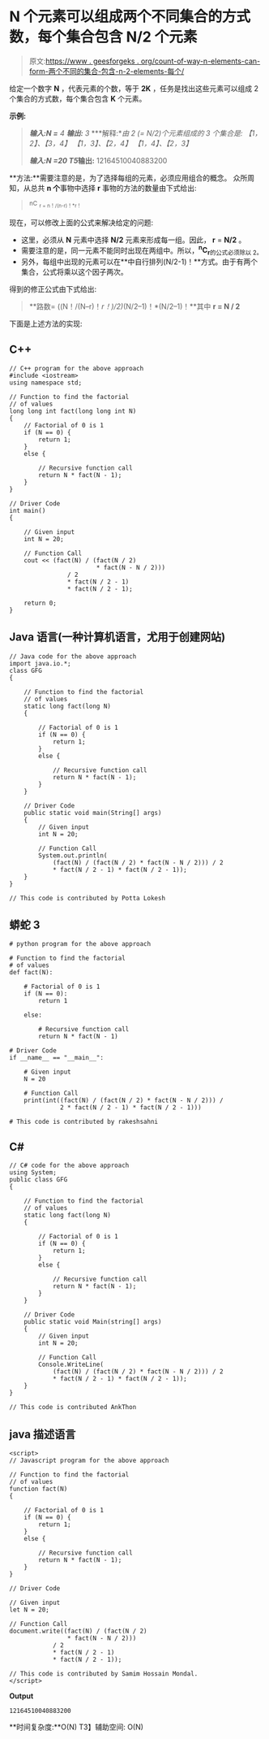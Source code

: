 # N 个元素可以组成两个不同集合的方式数，每个集合包含 N/2 个元素

> 原文:[https://www . geesforgeks . org/count-of-way-n-elements-can-form-两个不同的集合-包含-n-2-elements-每个/](https://www.geeksforgeeks.org/count-of-ways-n-elements-can-form-two-different-sets-containing-n-2-elements-each/)

给定一个数字 **N** ，代表元素的个数，等于 **2K** ，任务是找出这些元素可以组成 2 个集合的方式数，每个集合包含 **K** 个元素。

**示例:**

> ***输入:N =** 4*
> ***输出:** 3*
> ***解释:**由 2 (= N/2)个元素组成的 3 个集合是:*
> *【1，2】、【3，4】*
> *【1，3】、【2，4】*
> *【1，4】、【2，3】*
> 
> ***输入:N =**20*
> T5**输出:** 12164510040883200

**方法:**需要注意的是，为了选择每组的元素，必须应用组合的概念。
众所周知，从总共 **n 个**事物中选择 **r** 事物的方法的数量由下式给出:

> <sup>nC</sup> <sub><sup>r = n！/(n-r)！*r！</sup></sub>

现在，可以修改上面的公式来解决给定的问题:

*   这里，必须从 **N** 元素中选择 **N/2** 元素来形成每一组。因此， **r** = **N/2** 。
*   需要注意的是，同一元素不能同时出现在两组中。所以，**<sup>n</sup>C<sub>r</sub>**<sub>的公式必须除以 2。</sub>
*   另外，每组中出现的元素可以在**中自行排列(N/2-1)！**方式。由于有两个集合，公式将乘以这个因子两次。

得到的修正公式由下式给出:

> **路数= ((N！/(N–r)！*r！)/2)*(N/2–1)！*(N/2–1)！**其中 **r = N / 2**

下面是上述方法的实现:

## C++

```
// C++ program for the above approach
#include <iostream>
using namespace std;

// Function to find the factorial
// of values
long long int fact(long long int N)
{
    // Factorial of 0 is 1
    if (N == 0) {
        return 1;
    }
    else {

        // Recursive function call
        return N * fact(N - 1);
    }
}

// Driver Code
int main()
{

    // Given input
    int N = 20;

    // Function Call
    cout << (fact(N) / (fact(N / 2)
                        * fact(N - N / 2)))
                / 2
                * fact(N / 2 - 1)
                * fact(N / 2 - 1);

    return 0;
}
```

## Java 语言(一种计算机语言，尤用于创建网站)

```
// Java code for the above approach
import java.io.*;
class GFG
{

    // Function to find the factorial
    // of values
    static long fact(long N)
    {

        // Factorial of 0 is 1
        if (N == 0) {
            return 1;
        }
        else {

            // Recursive function call
            return N * fact(N - 1);
        }
    }

    // Driver Code
    public static void main(String[] args)
    {
        // Given input
        int N = 20;

        // Function Call
        System.out.println(
            (fact(N) / (fact(N / 2) * fact(N - N / 2))) / 2
            * fact(N / 2 - 1) * fact(N / 2 - 1));
    }
}

// This code is contributed by Potta Lokesh
```

## 蟒蛇 3

```
# python program for the above approach

# Function to find the factorial
# of values
def fact(N):

    # Factorial of 0 is 1
    if (N == 0):
        return 1

    else:

        # Recursive function call
        return N * fact(N - 1)

# Driver Code
if __name__ == "__main__":

    # Given input
    N = 20

    # Function Call
    print(int((fact(N) / (fact(N / 2) * fact(N - N / 2))) /
              2 * fact(N / 2 - 1) * fact(N / 2 - 1)))

# This code is contributed by rakeshsahni
```

## C#

```
// C# code for the above approach
using System;
public class GFG
{

    // Function to find the factorial
    // of values
    static long fact(long N)
    {

        // Factorial of 0 is 1
        if (N == 0) {
            return 1;
        }
        else {

            // Recursive function call
            return N * fact(N - 1);
        }
    }

    // Driver Code
    public static void Main(string[] args)
    {
        // Given input
        int N = 20;

        // Function Call
        Console.WriteLine(
            (fact(N) / (fact(N / 2) * fact(N - N / 2))) / 2
            * fact(N / 2 - 1) * fact(N / 2 - 1));
    }
}

// This code is contributed AnkThon
```

## java 描述语言

```
<script>
// Javascript program for the above approach

// Function to find the factorial
// of values
function fact(N)
{

    // Factorial of 0 is 1
    if (N == 0) {
        return 1;
    }
    else {

        // Recursive function call
        return N * fact(N - 1);
    }
}

// Driver Code

// Given input
let N = 20;

// Function Call
document.write((fact(N) / (fact(N / 2)
                * fact(N - N / 2)))
            / 2
            * fact(N / 2 - 1)
            * fact(N / 2 - 1));

// This code is contributed by Samim Hossain Mondal.
</script>
```

**Output**

```
12164510040883200
```

**时间复杂度:**O(N)
T3】辅助空间: O(N)